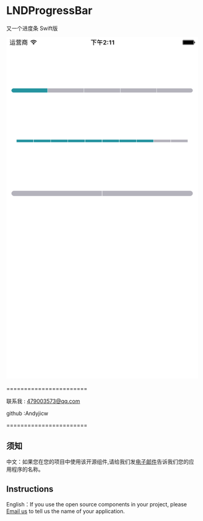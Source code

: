 # LNDProgressBar
又一个进度条 Swift版

![image](https://github.com/Andyjicw/pictures/blob/master/LNDProgressBarDemo.png)

=======================

联系我  : 479003573@qq.com 

github :Andyjicw
 
=======================

## 须知       
中文：如果您在您的项目中使用该开源组件,请给我们发[电子邮件](mailto:479003573@qq.com?subject=From%20GitHub%20LNDProgressBar)告诉我们您的应用程序的名称。         

## Instructions
         
English：If you use the open source components in your project, please [Email us](mailto:479003573@qq.com?subject=From%20GitHub%20LNDProgressBar) to tell us the name of your application.
